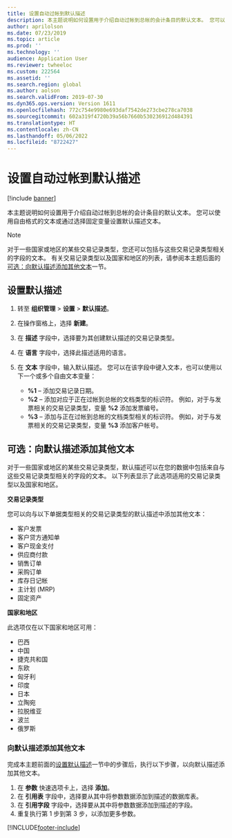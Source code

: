 ```yaml
---
title: 设置自动过帐到默认描述
description: 本主题说明如何设置用于介绍自动过帐到总帐的会计条目的默认文本。 您可以使用自由格式的文本或通过选择固定变量设置默认描述文本。
author: aprilolson
ms.date: 07/23/2019
ms.topic: article
ms.prod: ''
ms.technology: ''
audience: Application User
ms.reviewer: twheeloc
ms.custom: 222564
ms.assetid: ''
ms.search.region: global
ms.author: aolson
ms.search.validFrom: 2019-07-30
ms.dyn365.ops.version: Version 1611
ms.openlocfilehash: 772c754e9980e693daf7542de273cbe278ca7038
ms.sourcegitcommit: 602a319f4720b39a56b7660b530236912d484391
ms.translationtype: HT
ms.contentlocale: zh-CN
ms.lasthandoff: 05/06/2022
ms.locfileid: "8722427"
---
```

# <a name="set-up-default-descriptions-for-automatic-posting"></a>设置自动过帐到默认描述

[!include [banner](../includes/banner.md)]

本主题说明如何设置用于介绍自动过帐到总帐的会计条目的默认文本。 您可以使用自由格式的文本或通过选择固定变量设置默认描述文本。

> [!NOTE]
> 对于一些国家或地区的某些交易记录类型，您还可以包括与这些交易记录类型相关的字段的文本。 有关交易记录类型以及国家和地区的列表，请参阅本主题后面的[可选：向默认描述添加其他文本](#optional-add-other-text-to-default-descriptions)一节。

## <a name="set-up-default-descriptions"></a>设置默认描述

1. 转至 **组织管理** \> **设置** \> **默认描述**。
2. 在操作窗格上，选择 **新建**。
3. 在 **描述** 字段中，选择要为其创建默认描述的交易记录类型。
4. 在 **语言** 字段中，选择此描述适用的语言。
5. 在 **文本** 字段中，输入默认描述。 您可以在该字段中键入文本，也可以使用以下一个或多个自由文本变量：

    - **%1** – 添加交易记录日期。
    - **%2** – 添加对应于正在过帐到总帐的文档类型的标识符。 例如，对于与发票相关的交易记录类型，变量 **%2** 添加发票编号。
    - **%3** – 添加与正在过帐到总帐的文档类型相关的标识符。 例如，对于与发票相关的交易记录类型，变量 **%3** 添加客户帐号。

## <a name="optional-add-other-text-to-default-descriptions"></a>可选：向默认描述添加其他文本

对于一些国家或地区的某些交易记录类型，默认描述可以在您的数据中包括来自与这些交易记录类型相关的字段的文本。 以下列表显示了此选项适用的交易记录类型以及国家和地区。

**交易记录类型**

您可以向与以下单据类型相关的交易记录类型的默认描述中添加其他文本：

- 客户发票
- 客户贷方通知单
- 客户现金支付
- 供应商付款
- 销售订单
- 采购订单
- 库存日记帐
- 主计划 (MRP)
- 固定资产

**国家和地区**

此选项仅在以下国家和地区可用：

- 巴西
- 中国
- 捷克共和国
- 东欧
- 匈牙利
- 印度
- 日本
- 立陶宛
- 拉脱维亚
- 波兰
- 俄罗斯

### <a name="add-text-to-default-descriptions"></a>向默认描述添加其他文本

完成本主题前面的[设置默认描述](#set-up-default-descriptions)一节中的步骤后，执行以下步骤，以向默认描述添加其他文本。

1. 在 **参数** 快速选项卡上，选择 **添加**。
2. 在 **引用表** 字段中，选择要从其中将参数数据添加到描述的数据库表。
3. 在 **引用字段** 字段中，选择要从其中将参数数据添加到描述的字段。
4. 重复执行第 1 步到第 3 步，以添加更多参数。


[!INCLUDE[footer-include](../../includes/footer-banner.md)]
